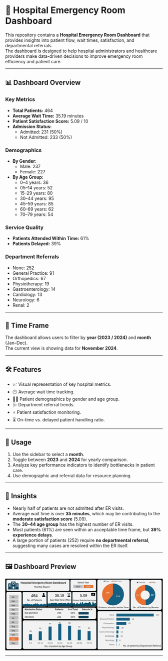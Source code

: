 # 🏥 Hospital Emergency Room Dashboard

This repository contains a **Hospital Emergency Room Dashboard** that provides insights into patient flow, wait times, satisfaction, and departmental referrals.  
The dashboard is designed to help hospital administrators and healthcare providers make data-driven decisions to improve emergency room efficiency and patient care.

---

## 📊 Dashboard Overview

### Key Metrics
- **Total Patients:** 464
- **Average Wait Time:** 35.19 minutes
- **Patient Satisfaction Score:** 5.09 / 10
- **Admission Status:**
  - Admitted: 231 (50%)
  - Not Admitted: 233 (50%)

### Demographics
- **By Gender:**
  - Male: 237
  - Female: 227
- **By Age Group:**
  - 0–4 years: 36
  - 05–14 years: 52
  - 15–29 years: 80
  - 30–44 years: 95
  - 45–59 years: 85
  - 60–69 years: 62
  - 70–79 years: 54

### Service Quality
- **Patients Attended Within Time:** 61%
- **Patients Delayed:** 39%

### Department Referrals
- None: 252
- General Practice: 91
- Orthopedics: 67
- Physiotherapy: 19
- Gastroenterology: 14
- Cardiology: 13
- Neurology: 6
- Renal: 2

---

## 📅 Time Frame
The dashboard allows users to filter by **year (2023 / 2024)** and **month** (Jan–Dec).  
The current view is showing data for **November 2024**.

---

## 🛠 Features
- 📈 Visual representation of key hospital metrics.
- 🕒 Average wait time tracking.
- 👩‍⚕️ Patient demographics by gender and age group.
- 🩺 Department referral trends.
- ⭐ Patient satisfaction monitoring.
- ⏳ On-time vs. delayed patient handling ratio.

---

## 🚀 Usage
1. Use the sidebar to select a **month**.
2. Toggle between **2023** and **2024** for yearly comparison.
3. Analyze key performance indicators to identify bottlenecks in patient care.
4. Use demographic and referral data for resource planning.

---

## 📌 Insights
- Nearly half of patients are not admitted after ER visits.
- Average wait time is over **35 minutes**, which may be contributing to the **moderate satisfaction score** (5.09).
- The **30–44 age group** has the highest number of ER visits.
- Most patients (61%) are seen within an acceptable time frame, but **39% experience delays**.
- A large portion of patients (252) require **no departmental referral**, suggesting many cases are resolved within the ER itself.

---

## 🖼️ Dashboard Preview
![Hospital ER Dashboard](./Hospital%20Dashboard%20Final%20.jpg)

---

